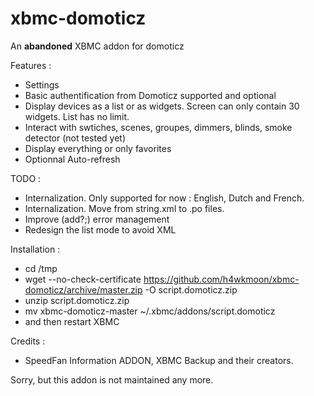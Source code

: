 

xbmc-domoticz
=============

An **abandoned** XBMC addon for domoticz

Features : 
* Settings
* Basic authentification from Domoticz supported and optional
* Display devices as a list or as widgets. Screen can only contain 30 widgets. List has no limit.
* Interact with swtiches, scenes, groupes, dimmers, blinds, smoke detector (not tested yet)
* Display everything or only favorites
* Optionnal Auto-refresh
 

TODO : 
* Internalization. Only supported for now : English, Dutch and French.
* Internalization. Move from string.xml to .po files.
* Improve (add?;) error management
* Redesign the list mode to avoid XML

Installation : 
* cd /tmp
* wget --no-check-certificate https://github.com/h4wkmoon/xbmc-domoticz/archive/master.zip -O script.domoticz.zip
* unzip script.domoticz.zip
* mv xbmc-domoticz-master ~/.xbmc/addons/script.domoticz
* and then restart XBMC


Credits :
* SpeedFan Information ADDON, XBMC Backup and their creators.


Sorry, but this addon is not maintained any more.
